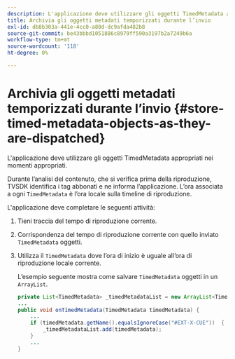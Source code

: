 ```yaml
---
description: L'applicazione deve utilizzare gli oggetti TimedMetadata appropriati nei momenti appropriati.
title: Archivia gli oggetti metadati temporizzati durante l’invio
exl-id: db8b303a-441e-4cc0-a80d-dc9afda482b8
source-git-commit: be43bbbd1051886c8979ff590a3197b2a7249b6a
workflow-type: tm+mt
source-wordcount: '118'
ht-degree: 0%

---
```


# Archivia gli oggetti metadati temporizzati durante l’invio {#store-timed-metadata-objects-as-they-are-dispatched}

L&#39;applicazione deve utilizzare gli oggetti TimedMetadata appropriati nei momenti appropriati.

Durante l’analisi del contenuto, che si verifica prima della riproduzione, TVSDK identifica i tag abbonati e ne informa l’applicazione. L’ora associata a ogni `TimedMetadata` è l’ora locale sulla timeline di riproduzione.

L&#39;applicazione deve completare le seguenti attività:

1. Tieni traccia del tempo di riproduzione corrente.
1. Corrispondenza del tempo di riproduzione corrente con quello inviato `TimedMetadata` oggetti.

1. Utilizza il `TimedMetadata` dove l’ora di inizio è uguale all’ora di riproduzione locale corrente.

   L’esempio seguente mostra come salvare `TimedMetadata` oggetti in un `ArrayList`.

   ```java
   private List<TimedMetadata> _timedMetadataList = new ArrayList<TimedMetadata>(); 
   ... 
   public void onTimedMetadata(TimedMetadata timedMetadata) { 
       ... 
       if (timedMetadata.getName().equalsIgnoreCase("#EXT-X-CUE"))  { 
           _timedMetadataList.add(timedMetadata); 
       } 
       ... 
   }
   ```
